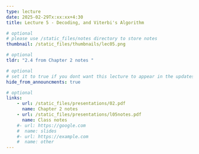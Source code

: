 ```yaml
---
type: lecture
date: 2025-02-29Tx:xx:xx+4:30
title: Lecture 5 - Decoding, and Viterbi's Algorithm

# optional
# please use /static_files/notes directory to store notes
thumbnail: /static_files/thumbnails/lec05.png

# optional
tldr: "2.4 from Chapter 2 notes "

# optional
# set it to true if you dont want this lecture to appear in the updates section
hide_from_announcments: true

# optional
links:
    - url: /static_files/presentations/02.pdf
      name: Chapter 2 notes
    - url: /static_files/presentations/l05notes.pdf
      name: Class notes
    #- url: https://google.com
    #  name: slides
    #- url: https://example.com
    #  name: other
---
```

<!-- Other additional contents using markdown -->

